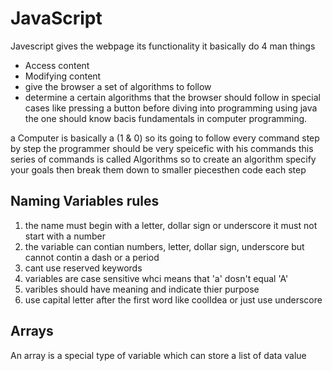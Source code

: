# JavaScript
Javescript gives the webpage its functionality it basically do 4 man things
- Access content
- Modifying content
- give the browser a set of algorithms to follow
- determine a certain algorithms that the browser should follow in special cases like pressing a button
before diving into programming using java the one should know bacis fundamentals in computer programming.

a Computer is basically a (1 & 0) so its going to follow every command step by step  the programmer should be very speicefic with his commands
this series of commands is called Algorithms so to create an algorithm
specify your goals then break them down to smaller piecesthen code each step
## Naming Variables rules
1. the name must begin with a letter, dollar sign or underscore it must not start with a number
2. the variable can contian numbers, letter, dollar sign, underscore but cannot contin a dash or a period
3. cant use reserved keywords
4. variables are case sensitive whci means that 'a' dosn't equal 'A'
5. varibles should have meaning and indicate thier purpose
6. use capital letter after the first word like coolIdea or just use underscore
 ## Arrays
An array is a special type of variable which can store a list of data value
